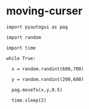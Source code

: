 # moving-curser

    import pyautogui as pag
  
    import random
  
    import time

    while True:
  
      x = random.randint(600,700)
    
      y = random.randint(200,600)
    
      pag.moveTo(x,y,0.5)
    
      time.sleep(2)
    
